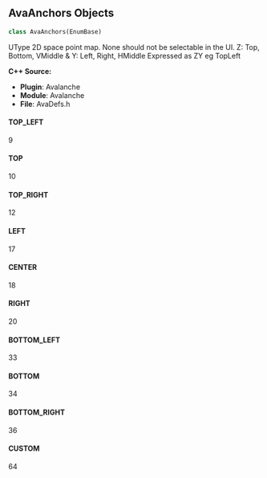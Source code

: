 ## AvaAnchors Objects

```python
class AvaAnchors(EnumBase)
```

UType 2D space point map. None should not be selectable in the UI.
Z: Top, Bottom, VMiddle & Y: Left, Right, HMiddle
Expressed as ZY eg TopLeft

**C++ Source:**

- **Plugin**: Avalanche
- **Module**: Avalanche
- **File**: AvaDefs.h

<a id="unreal.AvaAnchors.TOP_LEFT"></a>

#### TOP_LEFT

9

<a id="unreal.AvaAnchors.TOP"></a>

#### TOP

10

<a id="unreal.AvaAnchors.TOP_RIGHT"></a>

#### TOP_RIGHT

12

<a id="unreal.AvaAnchors.LEFT"></a>

#### LEFT

17

<a id="unreal.AvaAnchors.CENTER"></a>

#### CENTER

18

<a id="unreal.AvaAnchors.RIGHT"></a>

#### RIGHT

20

<a id="unreal.AvaAnchors.BOTTOM_LEFT"></a>

#### BOTTOM_LEFT

33

<a id="unreal.AvaAnchors.BOTTOM"></a>

#### BOTTOM

34

<a id="unreal.AvaAnchors.BOTTOM_RIGHT"></a>

#### BOTTOM_RIGHT

36

<a id="unreal.AvaAnchors.CUSTOM"></a>

#### CUSTOM

64

<a id="unreal.AvaVerticalAlignment"></a>